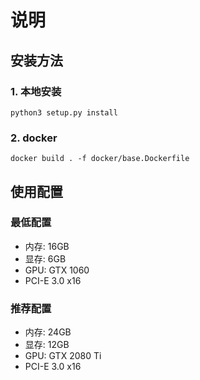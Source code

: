 # 说明

## 安装方法

### 1. 本地安装
```
python3 setup.py install
```

### 2. docker
```
docker build . -f docker/base.Dockerfile
```

## 使用配置

### 最低配置

* 内存: 16GB
* 显存: 6GB
* GPU: GTX 1060
* PCI-E 3.0 x16

### 推荐配置

* 内存: 24GB
* 显存: 12GB
* GPU: GTX 2080 Ti
* PCI-E 3.0 x16

